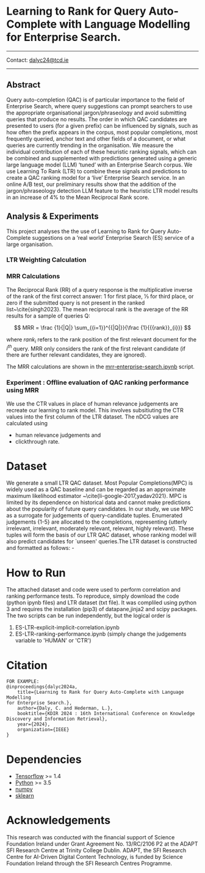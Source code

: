 # Learning to Rank for Query Auto-Complete with Language Modelling for Enterprise Search.
-----------------------------------------------------------------------------------

Contact: dalyc24@tcd.ie

-----------------------------------------------------------------------------------
## Abstract
Query auto-completion (QAC) is of particular importance to the field of Enterprise Search, where query suggestions can prompt searchers to use the appropriate organisational jargon/phraseology and avoid submitting
queries that produce no results. The order in which QAC candidates are presented to users (for a given prefix) can be influenced by signals, such as how often the prefix appears in the corpus, most popular completions, most frequently queried, anchor text and other fields of a document, or what queries are currently trending in the organisation. We measure the individual contribution of each of these heuristic ranking signals, which
can be combined and supplemented with predictions generated using a generic large language model (LLM) ‘tuned’ with an Enterprise Search corpus. We use Learning To Rank (LTR) to combine these signals and
predictions to create a QAC ranking model for a ‘live’ Enterprise Search service. In an online A/B test, our preliminary results show that the addition of the jargon/phraseology detection LLM feature to the heuristic LTR model results in an increase of 4% to the Mean Reciprocal Rank score.

## Analysis & Experiments
This project analyses the the use of Learning to Rank for Query Auto-Complete suggestions on a ’real world’ Enterprise Search (ES) service of a large organisation.

###  LTR Weighting Calculation



### MRR Calculations
The Reciprocal Rank (RR) of a query response is the multiplicative inverse of the rank of the first correct answer: 1 for first place, 1⁄3 for third place, or zero if the submitted query is not present in the ranked list~\cite{singh2023}. The mean reciprocal rank is the average of the RR results for a sample of queries Q:

$$ MRR = \frac  {1}{|Q|} \sum_{{i=1}}^{{|Q|}}{\frac  {1}{{{rank}}_{i}}} $$


where $rank_{i}$ refers to the rank position of the first relevant document for the $i^{th}$ query. MRR only considers the rank of the first relevant candidate (if there are further relevant candidates, they are ignored).

The MRR calculations are shown in the [mrr-enterprise-search.ipynb](https://github.com/ColinDaly75/QAC_LTR_for_ES/blob/main/mrr-enterprise-search.ipynb) script.


### Experiment :  Offline evaluation of QAC ranking performance using MRR
We use the CTR values in place of human relevance judgements are recreate our learning to rank model.   This involves subsitiuting the CTR values into the first column of the LTR dataset.   The nDCG values are calculated using 
- human relevance judgements and 
- clickthrough rate.

# Dataset
We generate a small LTR QAC dataset. Most Popular Completions(MPC) is widely used as a QAC baseline and can be regarded as an approximate maximum likelihood estimator ~\cite{li-google-2017,yadav2021}. MPC is limited by its dependence on historical data and cannot make predictions about the popularity of future query candidates.  In our study, we use MPC as a surrogate for judgements of query-candidate tuples.   Enumerated judgements \{1-5\} are allocated to the completions, representing \{utterly irrelevant, irrelevant, moderately relevant, relevant, highly relevant\}.   These tuples will form the basis of our LTR QAC dataset, whose ranking model will also predict candidates for `unseen' queries.The LTR dataset is constructed and formatted as follows: -
<img src="https://github.com/ColinDaly75/QAC_LTR_for_ES/assets/51714656/d32fd4eb-f7a5-4198-a371-bcf05c88a49a" width="10cm" height="10cm">

# How to Run
The attached dataset and code were used to perform correlation and ranking performance tests.  To reproduce, simply download the code (python ipynb files) and LTR dataset (txt file).  It was compliled using python 3 and requires the installation (pip3) of datapane,jinja2 and scipy packages.
The two scripts can be run independently, but the logical order is 
1. ES-LTR-explicit-implicit-correlation.ipynb
2. ES-LTR-ranking-performance.ipynb  (simply change the judgements variable to 'HUMAN' or 'CTR')



# Citation
```
FOR EXAMPLE:
@inproceedings{dalyc2024a,
	title={Learning to Rank for Query Auto-Complete with Language Modelling
for Enterprise Search.},
	author={Daly, C. and Hederman, L.},
	booktitle={KDIR 2024 : 16th International Conference on Knowledge Discovery and Information Retrieval},
	year={2024},
	organization={IEEE}
}
```


# Dependencies
- [Tensorflow](https://www.tensorflow.org) >= 1.4
- [Python](https://www.python.org) >= 3.5
- [numpy](https://numpy.org)
- [sklearn](https://scikit-learn.org)
  


# Acknowledgements
This research was conducted with the financial support of Science Foundation Ireland under Grant Agreement No. 13/RC/2106 P2 at the ADAPT SFI Research Centre at Trinity College Dublin. ADAPT, the SFI Research Centre for AI-Driven Digital Content Technology, is funded by Science Foundation Ireland through the SFI Research Centres Programme.
